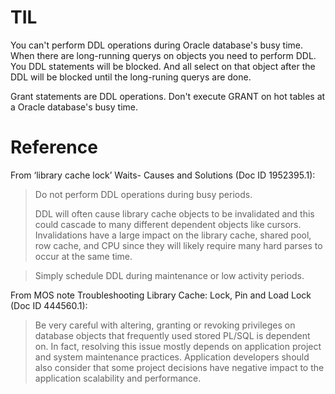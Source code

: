 # TIL

You can't perform DDL operations during Oracle database's busy time.
When there are long-running querys on objects you need to perform
DDL. You DDL statements will be blocked.  And all select on that
object after the DDL will be blocked until the long-runing querys are
done.

Grant statements are DDL operations.  Don't execute GRANT on hot
tables at a Oracle database's busy time.

# Reference

From ‘library cache lock’ Waits- Causes and Solutions (Doc ID 1952395.1):

>Do not perform DDL operations during busy periods.
>
>DDL will often cause library cache objects to be invalidated and this
>could cascade to many different dependent objects like
>cursors. Invalidations have a large impact on the library cache,
>shared pool, row cache, and CPU since they will likely require many
>hard parses to occur at the same time.

>Simply schedule DDL during maintenance or low activity periods.

From MOS note Troubleshooting Library Cache: Lock, Pin and Load Lock
(Doc ID 444560.1):

>Be very careful with altering, granting or revoking privileges on
>database objects that frequently used stored PL/SQL is dependent
>on. In fact, resolving this issue mostly depends on application
>project and system maintenance practices. Application developers
>should also consider that some project decisions have negative impact
>to the application scalability and performance.
